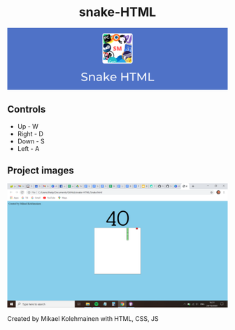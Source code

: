 <h1 align="center">snake-HTML</h1>

![Banner](https://raw.githubusercontent.com/Super-Michael-05/snake-HTML/master/README_assets/banner.png)

<h2 align="left">Controls</h2>

<ul>
  <li>Up - W</li>
  <li>Right - D</li>
  <li>Down - S</li>
  <li>Left - A</li>
</ul>

<h2 align="left">Project images</h2>

![1st](https://raw.githubusercontent.com/Super-Michael-05/snake-HTML/master/README_assets/Screenshot%20(25).png)

<footer>Created by Mikael Kolehmainen with HTML, CSS, JS</footer>
